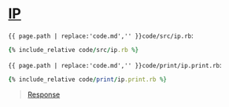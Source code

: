 # [IP](code.zip)

`{{ page.path | replace:'code.md','' }}code/src/ip.rb`:

```rb
{% include_relative code/src/ip.rb %}
```

`{{ page.path | replace:'code.md','' }}code/print/ip.print.rb`:

```rb
{% include_relative code/print/ip.print.rb %}
```

> [Response](response/src/area_of_circle.rb)
